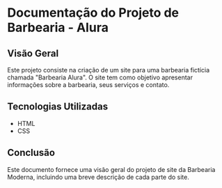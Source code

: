 # Documentação do Projeto de Barbearia - Alura

## Visão Geral
Este projeto consiste na criação de um site para uma barbearia fictícia chamada "Barbearia Alura". O site tem como objetivo apresentar informações sobre a barbearia, seus serviços e contato.

## Tecnologias Utilizadas
* HTML
* CSS

## Conclusão
Este documento fornece uma visão geral do projeto de site da Barbearia Moderna, incluindo uma breve descrição de cada parte do site.
